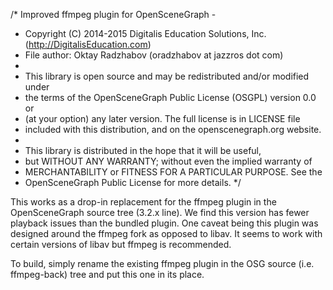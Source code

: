 /* Improved ffmpeg plugin for OpenSceneGraph -
 * Copyright (C) 2014-2015 Digitalis Education Solutions, Inc. (http://DigitalisEducation.com)
 * File author: Oktay Radzhabov (oradzhabov at jazzros dot com)
 *
 * This library is open source and may be redistributed and/or modified under
 * the terms of the OpenSceneGraph Public License (OSGPL) version 0.0 or
 * (at your option) any later version.  The full license is in LICENSE file
 * included with this distribution, and on the openscenegraph.org website.
 *
 * This library is distributed in the hope that it will be useful,
 * but WITHOUT ANY WARRANTY; without even the implied warranty of
 * MERCHANTABILITY or FITNESS FOR A PARTICULAR PURPOSE.  See the
 * OpenSceneGraph Public License for more details.
*/

This works as a drop-in replacement for the ffmpeg plugin in the OpenSceneGraph source tree (3.2.x line). We find this version has fewer playback issues than the bundled plugin. One caveat being this plugin was designed around the ffmpeg fork as opposed to libav. It seems to work with certain versions of libav but ffmpeg is recommended. 

To build, simply rename the existing ffmpeg plugin in the OSG source (i.e. ffmpeg-back) tree and put this one in its place.